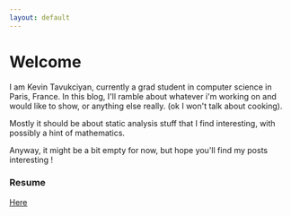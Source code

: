 ```yaml
---
layout: default
---
```


# Welcome

I am Kevin Tavukciyan, currently a grad student in computer science in Paris, France.
In this blog, I'll ramble about whatever i'm working on and would like to show, or anything else really.
(ok I won't talk about cooking).

Mostly it should be about static analysis stuff that I find interesting, with possibly a hint of mathematics.

Anyway, it might be a bit empty for now, but hope you'll find my posts interesting !

### Resume
[Here](./resume_git.pdf)
